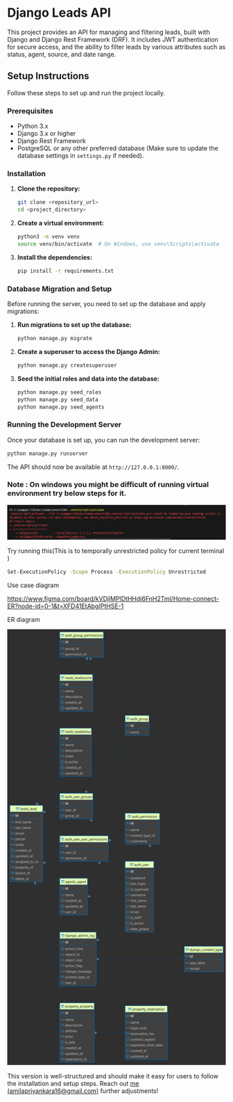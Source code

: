 # Django Leads API

This project provides an API for managing and filtering leads, built with Django and Django Rest Framework (DRF). It includes JWT authentication for secure access, and the ability to filter leads by various attributes such as status, agent, source, and date range.

## Setup Instructions

Follow these steps to set up and run the project locally.

### Prerequisites

- Python 3.x
- Django 3.x or higher
- Django Rest Framework
- PostgreSQL or any other preferred database (Make sure to update the database settings in `settings.py` if needed).

### Installation

1. **Clone the repository:**

   ```bash
   git clone <repository_url>
   cd <project_directory>
   ```

2. **Create a virtual environment:**

   ```bash
   python3 -m venv venv
   source venv/bin/activate  # On Windows, use venv\Scripts\activate
   ```

3. **Install the dependencies:**

   ```bash
   pip install -r requirements.txt
   ```

### Database Migration and Setup

Before running the server, you need to set up the database and apply migrations:

1. **Run migrations to set up the database:**

   ```bash
   python manage.py migrate
   ```

2. **Create a superuser to access the Django Admin:**

   ```bash
   python manage.py createsuperuser
   ```

3. **Seed the initial roles and data into the database:**

   ```bash
   python manage.py seed_roles
   python manage.py seed_data
   python manage.py seed_agents
   ```

### Running the Development Server

Once your database is set up, you can run the development server:

```bash
python manage.py runserver
```

The API should now be available at `http://127.0.0.1:8000/`.


### Note : On windows you might be difficult of running virtual environment try below steps for it.
![alt text](https://github.com/Orinwebsolutions/HomeconnectCRM/blob/main/windows-error.png?raw=true)

Try running this(This is to temporally unrestricted policy for current terminal )
```bash
Set-ExecutionPolicy -Scope Process -ExecutionPolicy Unrestricted
```

Use case diagram

https://www.figma.com/board/kVDjlMPlDtHHdj6FnH2Tml/Home-connect-ER?node-id=0-1&t=XFD41EtAbgIPtHSE-1

ER diagram

![alt text](https://github.com/Orinwebsolutions/HomeconnectCRM/blob/main/Home-connect-ER.png?raw=true)


This version is well-structured and should make it easy for users to follow the installation and setup steps. Reach out [me (amilapriyankara16@gmail.com)](mailto:(amilapriyankara16@gmail.com))  further adjustments!